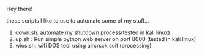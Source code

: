 Hey there!


these scripts I like to use to automate some of my stuff...
1. down.sh: automate my shutdown process(tested in kali linux)
2. up.sh  : Run simple python web server on port 8000 (tested in kali linux)
3. wios.sh: wifi DOS tool using aircrsck suit (processing)  
